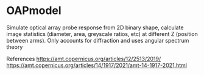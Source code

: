 # OAPmodel

Simulate optical array probe response from 2D binary shape, calculate image statistics (diameter, area, greyscale ratios, etc) at different Z (position between arms). Only accounts for diffraction and uses angular spectrum theory

References
https://amt.copernicus.org/articles/12/2513/2019/
https://amt.copernicus.org/articles/14/1917/2021/amt-14-1917-2021.html
